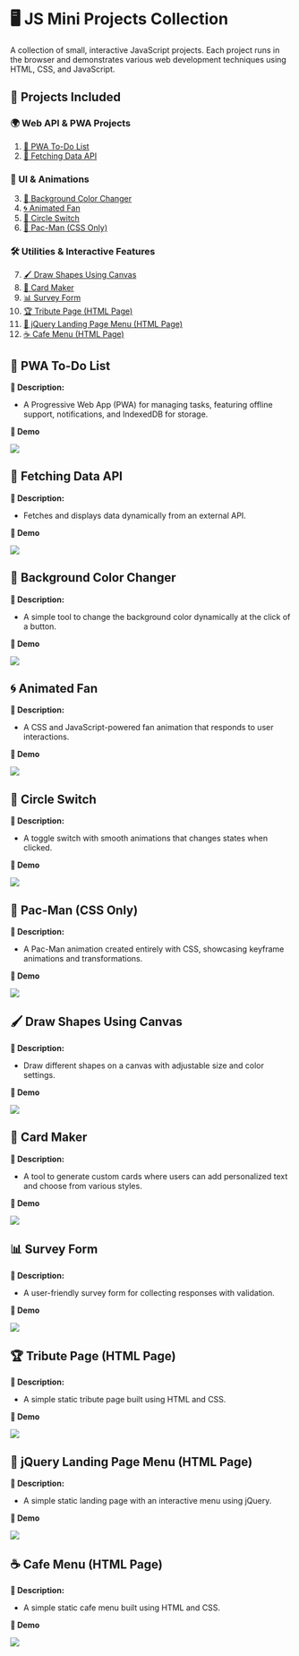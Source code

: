 # 🖥️ JS Mini Projects Collection

A collection of small, interactive JavaScript projects. Each project runs in the browser and demonstrates various web development techniques using HTML, CSS, and JavaScript.

## 🚀 Projects Included

### 🌍 Web API & PWA Projects
1. [📅 PWA To-Do List](#-pwa-to-do-list)
2. [🔄 Fetching Data API](#-fetching-data-api)

### 🎨 UI & Animations
3. [🎨 Background Color Changer](#-background-color-changer)
4. [🌀 Animated Fan](#-animated-fan)
5. [🔘 Circle Switch](#-circle-switch)
6. [👾 Pac-Man (CSS Only)](#-pac-man-css-only)

### 🛠️ Utilities & Interactive Features
7. [🖌️ Draw Shapes Using Canvas](#-draw-shapes-using-canvas)
8. [🎴 Card Maker](#-card-maker)
9. [📊 Survey Form](#-survey-form)
10. [🏆 Tribute Page (HTML Page)](#-tribute-page-html-page)
11. [📱 jQuery Landing Page Menu (HTML Page)](#-jquery-landing-page-menu-html-page)
12. [☕ Cafe Menu (HTML Page)](#-cafe-menu-html-page)

## 📅 PWA To-Do List

**📍 Description:**  
- A Progressive Web App (PWA) for managing tasks, featuring offline support, notifications, and IndexedDB for storage.

**📸 Demo**  
<div>
  <img src="https://github.com/e-khalifa/JS-mini-projects/blob/main/pwa-to-do-list/demo/demo.gif">
</div>


## 🔄 Fetching Data API

**📍 Description:**  
- Fetches and displays data dynamically from an external API.

**📸 Demo**  
<div>
  <img src="https://github.com/e-khalifa/JS-mini-projects/blob/main/fetch-data-api/demo/demo.gif">
</div>


## 🎨 Background Color Changer

**📍 Description:**  
- A simple tool to change the background color dynamically at the click of a button.

**📸 Demo**  
<div>
  <img src="https://github.com/e-khalifa/JS-mini-projects/blob/main/bg_changer/demo.gif">
</div>


## 🌀 Animated Fan

**📍 Description:**  
- A CSS and JavaScript-powered fan animation that responds to user interactions.

**📸 Demo**  
<div>
  <img src="https://github.com/e-khalifa/JS-mini-projects/blob/main/animated-fan/demo.gif">
</div>


## 🔘 Circle Switch

**📍 Description:**  
- A toggle switch with smooth animations that changes states when clicked.

**📸 Demo**  
<div>
  <img src="https://github.com/e-khalifa/JS-mini-projects/blob/main/circle-switch/demo.gif">
</div>


## 👾 Pac-Man (CSS Only)

**📍 Description:**  
- A Pac-Man animation created entirely with CSS, showcasing keyframe animations and transformations.

**📸 Demo**  
<div>
  <img src="https://github.com/e-khalifa/JS-mini-projects/blob/main/pac-man/demo.gif">
</div>


## 🖌️ Draw Shapes Using Canvas

**📍 Description:**  
- Draw different shapes on a canvas with adjustable size and color settings.

**📸 Demo**  
<div>
  <img src="https://github.com/e-khalifa/JS-mini-projects/blob/main/draw-shapes/demo/demo.gif">
</div>


## 🎴 Card Maker

**📍 Description:**  
- A tool to generate custom cards where users can add personalized text and choose from various styles.

**📸 Demo**  
<div>
  <img src="https://github.com/e-khalifa/JS-mini-projects/blob/main/card-maker/demo/demo.gif">
</div>


## 📊 Survey Form

**📍 Description:**  
- A user-friendly survey form for collecting responses with validation.

**📸 Demo**  
<div>
  <img src="https://github.com/e-khalifa/JS-mini-projects/blob/main/survey_form/Screenshot.jpeg">
</div>


## 🏆 Tribute Page (HTML Page)

**📍 Description:**  
- A simple static tribute page built using HTML and CSS.

**📸 Demo**  
<div>
  <img src="https://github.com/e-khalifa/JS-mini-projects/blob/main/tribute/assets/Screenshot.jpeg">
</div>


## 📱 jQuery Landing Page Menu (HTML Page)

**📍 Description:**  
- A simple static landing page with an interactive menu using jQuery.

**📸 Demo**  
<div>
  <img src="https://github.com/e-khalifa/JS-mini-projects/blob/main/jQuery-dynamic-menu/demo/demo.gif">
</div>


## ☕ Cafe Menu (HTML Page)

**📍 Description:**  
- A simple static cafe menu built using HTML and CSS.

**📸 Demo**  
<div>
  <img src="https://github.com/e-khalifa/JS-mini-projects/blob/main/cafe-menu/demo/demo.gif">
</div>
